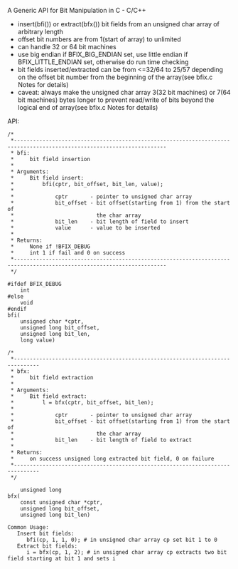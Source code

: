 
A Generic API for Bit Manipulation in C - C/C++
   - insert(bfi()) or extract(bfx()) bit fields from an unsigned char array of arbitrary length
   - offset bit numbers are from 1(start of array) to unlimited
   - can handle 32 or 64 bit machines
   - use big endian if BFIX_BIG_ENDIAN set, use little endian if BFIX_LITTLE_ENDIAN set,
     otherwise do run time checking
   - bit fields inserted/extracted can be from <=32/64 to 25/57 depending on the offset bit
     number from the beginning of the array(see bfix.c Notes for details)
   - caveat: always make the unsigned char array 3(32 bit machines) or 7(64 bit machines) bytes
     longer to prevent read/write of bits beyond the logical end of array(see bfix.c Notes for details)

API:

```
/*
 *----------------------------------------------------------------------------------------------------------------------
 * bfi:
 *     bit field insertion
 *
 * Arguments:
 *     Bit field insert:
 *         bfi(cptr, bit_offset, bit_len, value);
 *
 *             cptr       - pointer to unsigned char array
 *             bit_offset - bit offset(starting from 1) from the start of
 *                          the char array
 *             bit_len    - bit length of field to insert
 *             value      - value to be inserted
 *
 * Returns:
 *     None if !BFIX_DEBUG
 *     int 1 if fail and 0 on success
 *----------------------------------------------------------------------------------------------------------------------
 */

#ifdef BFIX_DEBUG
    int
#else
    void
#endif
bfi(
    unsigned char *cptr,
    unsigned long bit_offset,
    unsigned long bit_len,
    long value)

/*
 *------------------------------------------------------------------------------
 * bfx:
 *     bit field extraction
 *
 * Arguments:
 *     Bit field extract:
 *         l = bfx(cptr, bit_offset, bit_len);
 *
 *             cptr       - pointer to unsigned char array
 *             bit_offset - bit offset(starting from 1) from the start of
 *                          the char array
 *             bit_len    - bit length of field to extract
 *
 * Returns:
 *     on success unsigned long extracted bit field, 0 on failure
 *------------------------------------------------------------------------------
 */

    unsigned long
bfx(
    const unsigned char *cptr,
    unsigned long bit_offset,
    unsigned long bit_len)

Common Usage:
   Insert bit fields:
      bfi(cp, 1, 1, 0); # in unsigned char array cp set bit 1 to 0
   Extract bit fields:
      i = bfx(cp, 1, 2); # in unsigned char array cp extracts two bit field starting at bit 1 and sets i
```
